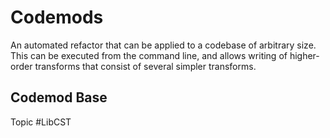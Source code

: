 # Codemods
An automated refactor that can be applied to a codebase of arbitrary size. This can be executed from the command line, and allows writing of higher-order transforms that consist of several simpler transforms.

## Codemod Base


Topic #LibCST
